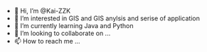 - 👋 Hi, I’m @Kai-ZZK
- 👀 I’m interested in GIS and GIS anylsis and serise of application
- 🌱 I’m currently learning Java and Python
- 💞️ I’m looking to collaborate on ...
- 📫 How to reach me ...
<!---
Kai-ZZK/Kai-ZZK is a ✨ special ✨ repository because its `README.md` (this file) appears on your GitHub profile.
You can click the Preview link to take a look at your changes.
--->

